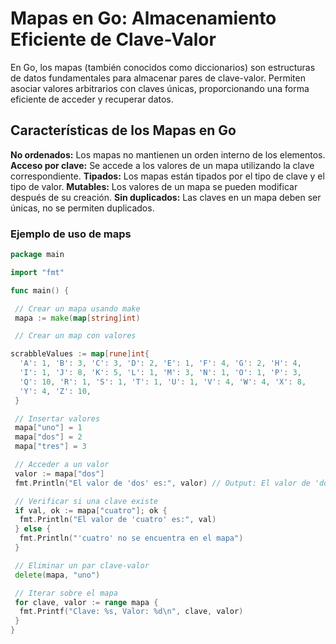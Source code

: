 # Mapas en Go: Almacenamiento Eficiente de Clave-Valor

En Go, los mapas (también conocidos como diccionarios) son estructuras de datos fundamentales para almacenar pares de clave-valor. Permiten asociar valores arbitrarios con claves únicas, proporcionando una forma eficiente de acceder y recuperar datos.

## Características de los Mapas en Go

**No ordenados:** Los mapas no mantienen un orden interno de los elementos.
**Acceso por clave:** Se accede a los valores de un mapa utilizando la clave correspondiente.
**Tipados:** Los mapas están tipados por el tipo de clave y el tipo de valor.
**Mutables:** Los valores de un mapa se pueden modificar después de su creación.
**Sin duplicados:** Las claves en un mapa deben ser únicas, no se permiten duplicados.

### Ejemplo de uso de maps

```go
package main

import "fmt"

func main() {

 // Crear un mapa usando make
 mapa := make(map[string]int)

 // Crear un map con valores

scrabbleValues := map[rune]int{
  'A': 1, 'B': 3, 'C': 3, 'D': 2, 'E': 1, 'F': 4, 'G': 2, 'H': 4,
  'I': 1, 'J': 8, 'K': 5, 'L': 1, 'M': 3, 'N': 1, 'O': 1, 'P': 3,
  'Q': 10, 'R': 1, 'S': 1, 'T': 1, 'U': 1, 'V': 4, 'W': 4, 'X': 8,
  'Y': 4, 'Z': 10,
 }

 // Insertar valores
 mapa["uno"] = 1
 mapa["dos"] = 2
 mapa["tres"] = 3

 // Acceder a un valor
 valor := mapa["dos"]
 fmt.Println("El valor de 'dos' es:", valor) // Output: El valor de 'dos' es: 2

 // Verificar si una clave existe
 if val, ok := mapa["cuatro"]; ok {
  fmt.Println("El valor de 'cuatro' es:", val)
 } else {
  fmt.Println("'cuatro' no se encuentra en el mapa")
 }

 // Eliminar un par clave-valor
 delete(mapa, "uno")

 // Iterar sobre el mapa
 for clave, valor := range mapa {
  fmt.Printf("Clave: %s, Valor: %d\n", clave, valor)
 }
}
```
